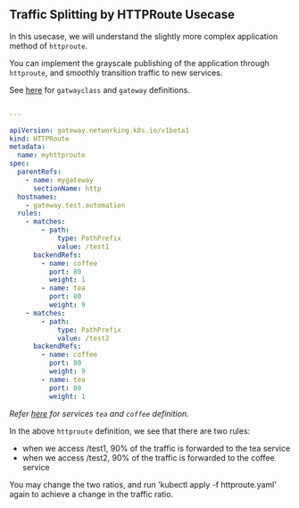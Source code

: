 ## Traffic Splitting by HTTPRoute Usecase

In this usecase, we will understand the slightly more complex application method of `httproute`. 

You can implement the grayscale publishing of the application through `httproute`, and smoothly transition traffic to new services.

See [here](./simplehttp.md) for `gatwayclass` and `gateway` definitions.

```yaml

---

apiVersion: gateway.networking.k8s.io/v1beta1
kind: HTTPRoute
metadata:
  name: myhttproute
spec:
  parentRefs:
    - name: mygateway
      sectionName: http
  hostnames:
    - gateway.test.automation
  rules:
    - matches:
        - path:
            type: PathPrefix
            value: /test1
      backendRefs:
        - name: coffee
          port: 80
          weight: 1
        - name: tea
          port: 80
          weight: 9
    - matches:
        - path:
            type: PathPrefix
            value: /test2
      backendRefs:
        - name: coffee
          port: 80
          weight: 9
        - name: tea
          port: 80
          weight: 1

```


*Refer [here](./service-definition.md) for services `tea` and `coffee` definition.*

In the above `httproute` definition, we see that there are two rules:

* when we access /test1, 90% of the traffic is forwarded to the tea service
* when we access /test2, 90% of the traffic is forwarded to the coffee service

You may change the two ratios, and run 'kubectl apply -f httproute.yaml' again to achieve a change in the traffic ratio.